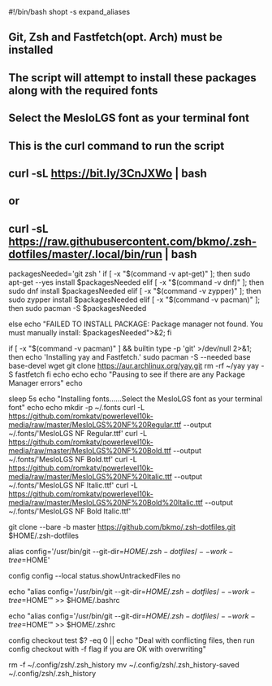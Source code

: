 #!/bin/bash
shopt -s expand_aliases

## Git, Zsh and Fastfetch(opt. Arch) must be installed
## The script will attempt to install these packages along with the required fonts
## Select the MesloLGS font as your terminal font
## This is the curl command to run the script
## curl -sL https://bit.ly/3CnJXWo | bash
## or
## curl -sL https://raw.githubusercontent.com/bkmo/.zsh-dotfiles/master/.local/bin/run | bash

packagesNeeded='git zsh '
if [ -x "$(command -v apt-get)" ]; then sudo apt-get --yes install $packagesNeeded
elif [ -x "$(command -v dnf)" ];     then sudo dnf install $packagesNeeded
elif [ -x "$(command -v zypper)" ];  then sudo zypper install $packagesNeeded
elif [ -x "$(command -v pacman)" ];  then sudo pacman -S $packagesNeeded

else echo "FAILED TO INSTALL PACKAGE: Package manager not found. You must manually install: $packagesNeeded">&2; fi

if [ -x "$(command -v pacman)" ] && builtin type -p 'git' >/dev/null 2>&1; then
    echo 'Installing yay and Fastfetch.'
    sudo pacman -S --needed base base-devel wget
    git clone https://aur.archlinux.org/yay.git
    rm -rf ~/yay
     yay -S fastfetch
 fi
echo
echo
echo "Pausing to see if there are any Package Manager errors"
echo

sleep 5s
echo "Installing fonts......Select the MesloLGS font as your terminal font"
echo
echo
mkdir -p ~/.fonts
curl -L https://github.com/romkatv/powerlevel10k-media/raw/master/MesloLGS%20NF%20Regular.ttf --output ~/.fonts/'MesloLGS NF Regular.ttf'
curl -L https://github.com/romkatv/powerlevel10k-media/raw/master/MesloLGS%20NF%20Bold.ttf --output ~/.fonts/'MesloLGS NF Bold.ttf'
curl -L https://github.com/romkatv/powerlevel10k-media/raw/master/MesloLGS%20NF%20Italic.ttf --output ~/.fonts/'MesloLGS NF Italic.ttf'
curl -L https://github.com/romkatv/powerlevel10k-media/raw/master/MesloLGS%20NF%20Bold%20Italic.ttf --output ~/.fonts/'MesloLGS NF Bold Italic.ttf'

git clone --bare -b master https://github.com/bkmo/.zsh-dotfiles.git $HOME/.zsh-dotfiles

alias config='/usr/bin/git --git-dir=$HOME/.zsh-dotfiles/ --work-tree=$HOME'

config config --local status.showUntrackedFiles no

echo "alias config='/usr/bin/git --git-dir=$HOME/.zsh-dotfiles/ --work-tree=$HOME'" >> $HOME/.bashrc

echo "alias config='/usr/bin/git --git-dir=$HOME/.zsh-dotfiles/ --work-tree=$HOME'" >> $HOME/.zshrc

config checkout
test $? -eq 0 || echo "Deal with conflicting files, then run config checkout with -f flag if you are OK with overwriting"

rm -f ~/.config/zsh/.zsh_history
mv ~/.config/zsh/.zsh_history-saved ~/.config/zsh/.zsh_history
